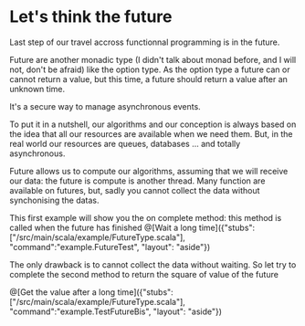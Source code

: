 # Let's think the future

Last step of our travel accross functionnal programming is in the future.

Future are another monadic type (I didn't talk about monad before, and I will not, don't be afraid) like the option type.
As the option type a future can or cannot return a value, but this time, a future should return a value after an unknown time.

It's a secure way to manage asynchronous events.

To put it in a nutshell, our algorithms and our conception is always based on the idea that all our resources are available when we need them. But, in the real world our resources are queues, databases ... and totally asynchronous.

Future allows us to compute our algorithms, assuming that we will receive our data: the future is compute is another thread.
Many function are available on futures, but, sadly you cannot collect the data without synchonising the datas.


This first example will show you the on complete method: this method is called when the future has finished
@[Wait a long time]({"stubs":["/src/main/scala/example/FutureType.scala"], "command":"example.FutureTest", "layout": "aside"})


The only drawback is to cannot collect the data without waiting.
So let try to complete the second method to return the square of value of the future

@[Get the value after a long time]({"stubs":["/src/main/scala/example/FutureType.scala"], "command":"example.TestFutureBis", "layout": "aside"})